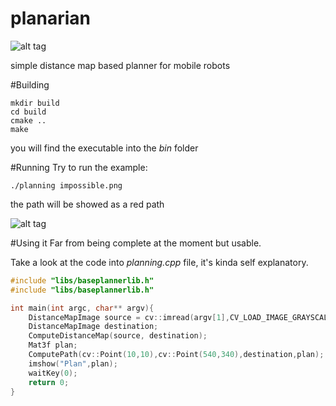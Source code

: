 # planarian
![alt tag](http://www.weinberg.northwestern.edu/images/research/huge.101.509767.JPG)

simple distance map based planner for mobile robots

#Building
```
mkdir build
cd build
cmake ..
make
```
you will find the executable into the *bin* folder

#Running
Try to run the example:

`./planning impossible.png`

the path will be showed as a red path

![alt tag](http://i.imgur.com/7oFx7Qe.png)

#Using it
Far from being complete at the moment but usable.

Take a look at the code into *planning.cpp* file, it's kinda self explanatory.
```c++
#include "libs/baseplannerlib.h"
#include "libs/baseplannerlib.h"

int main(int argc, char** argv){
    DistanceMapImage source = cv::imread(argv[1],CV_LOAD_IMAGE_GRAYSCALE);
    DistanceMapImage destination;
    ComputeDistanceMap(source, destination);
    Mat3f plan;
    ComputePath(cv::Point(10,10),cv::Point(540,340),destination,plan);
    imshow("Plan",plan);
    waitKey(0);
    return 0;
}
```
